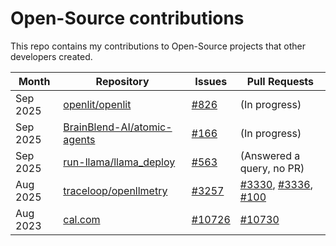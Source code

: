 # Open-Source contributions

This repo contains my contributions to Open-Source projects that other developers created.

| Month      | Repository                                      | Issues                                                   | Pull Requests                                    |
|------------|-------------------------------------------------|----------------------------------------------------------|--------------------------------------------------|
| Sep 2025   | [openlit/openlit](https://github.com/openlit/openlit) | [#826](https://github.com/openlit/openlit/issues/826)  | (In progress) |
| Sep 2025   | [BrainBlend-AI/atomic-agents](https://github.com/BrainBlend-AI/atomic-agents) | [#166](https://github.com/BrainBlend-AI/atomic-agents/issues/166)  | (In progress) |
| Sep 2025   | [run-llama/llama_deploy](https://github.com/run-llama/llama_deploy) | [#563](https://github.com/run-llama/llama_deploy/issues/563#issuecomment-3244133849)  | (Answered a query, no PR) |
| Aug 2025   | [traceloop/openllmetry](https://github.com/traceloop/openllmetry) | [#3257](https://github.com/traceloop/openllmetry/issues/3257)  | [#3330](https://github.com/traceloop/openllmetry/pull/3330), [#3336](https://github.com/traceloop/openllmetry/pull/3336), [#100](https://github.com/traceloop/docs/pull/100) |
| Aug 2023   | [cal.com](https://github.com/calcom/cal.com)    | [#10726](https://github.com/calcom/cal.com/issues/10726#issuecomment-1676301677) | [#10730](https://github.com/calcom/cal.com/pull/10730) |


